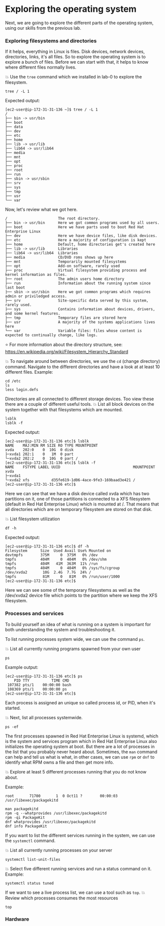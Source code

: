 # Exploring the operating system
Next, we are going to explore the different parts of the operating system, using our skills from the previous lab.

### Exploring filesystems and directories
If it helps, everything in Linux is files. Disk devices, network devices, directories, links, it's all files. So to explore the operating system is to explore a bunch of files.
Before we can start with that, it helps to know where different files normally lives.

💥 Use the ```tree``` command which we installed in lab-0 to explore the filesystem.
```
tree / -L 1
```

Expected output:
```
[ec2-user@ip-172-31-31-136 ~]$ tree / -L 1
/
├── bin -> usr/bin
├── boot
├── data
├── dev
├── etc
├── home
├── lib -> usr/lib
├── lib64 -> usr/lib64
├── media
├── mnt
├── opt
├── proc
├── root
├── run
├── sbin -> usr/sbin
├── srv
├── sys
├── tmp
├── usr
└── var
```

Now, let's review what we got here.
```
/                       The root directory.
├── bin -> usr/bin      Here we got common programs used by all users.
├── boot                Here we have parts used to boot Red Hat Enterprise Linux
├── dev                 Here we have device files, like disk devices.
├── etc                 Here a majority of configuration is kept
├── home                Default, home directories get's created here
├── lib -> usr/lib      Libraries
├── lib64 -> usr/lib64  Libraries
├── media               CD/DVD roms shows up here
├── mnt                 Temporarily mounted filesystems
├── opt                 Add-on software, rarely used
├── proc                Virtual filesystem providing process and kernel information as files.
├── root                The admin users home directory
├── run                 Information about the running system since last boot
├── sbin -> usr/sbin    Here we got common programs which requires admin or priviledged access.
├── srv                 Site-specific data served by this system, rarely used.
├── sys                 Contains information about devices, drivers, and some kernel features.
├── tmp                 Temporary files are stored here
├── usr                 A majority of the systems applications lives here
└── var                 Variable files: files whose content is expected to continually change, like logs.
```

⭐ For more information about the directory structure, see: https://en.wikipedia.org/wiki/Filesystem_Hierarchy_Standard

💥 To navigate around between directories, we use the ```cd``` (change directory) command. Navigate to the different directories and have a look at at least 10 different files.
Example:
```
cd /etc
ls
less login.defs
```

Directories are all connected to different storage devices. Too view these there are a couple of different useful tools.
💥 List all block devices on the system together with that filesystems which are mounted.
```
lsblk
lsblk -f
```

Expected output:
```
[ec2-user@ip-172-31-31-136 etc]$ lsblk
NAME    MAJ:MIN RM SIZE RO TYPE MOUNTPOINT
xvda    202:0    0  10G  0 disk 
├─xvda1 202:1    0   1M  0 part 
└─xvda2 202:2    0  10G  0 part /
[ec2-user@ip-172-31-31-136 etc]$ lsblk -f
NAME    FSTYPE LABEL UUID                                 MOUNTPOINT
xvda                                                      
├─xvda1                                                   
└─xvda2 xfs          d35fe619-1d06-4ace-9fe3-169baad3e421 /
[ec2-user@ip-172-31-31-136 etc]$  
```

Here we can see that we have a disk device called xvda which has two partitions on it, one of those partitions is connected to a XFS filesystem (default in Red Hat Enterprise Linux) which is mounted at /. That means that all directories which are on temporary filesystem are stored on that disk.

💥 List filesystem utilization
```
df -h
```

Expected output:
```
[ec2-user@ip-172-31-31-136 etc]$ df -h
Filesystem      Size  Used Avail Use% Mounted on
devtmpfs        375M     0  375M   0% /dev
tmpfs           404M     0  404M   0% /dev/shm
tmpfs           404M   41M  363M  11% /run
tmpfs           404M     0  404M   0% /sys/fs/cgroup
/dev/xvda2       10G  2.4G  7.7G  24% /
tmpfs            81M     0   81M   0% /run/user/1000
[ec2-user@ip-172-31-31-136 etc]$ 
```

Here we can see some of the temporary filesystems as well as the /dev/xvda2 device file which points to the partition where we keep the XFS filesystem.

### Processes and services
To build yourself an idea of what is running on a system is important for both understanding the system and troubleshooting it.

To list running processes system wide, we can use the command ```ps```.

💥 List all currently running programs spawned from your own user
```
ps
```

Example output:
```
[ec2-user@ip-172-31-31-136 etc]$ ps
    PID TTY          TIME CMD
 107382 pts/1    00:00:00 bash
 108369 pts/1    00:00:00 ps
[ec2-user@ip-172-31-31-136 etc]$ 
```

Each process is assigned an unique so called process id, or PID, when it's started.

💥 Next, list all processes systemwide.
```
ps -ef
```

The first processes spawned in Red Hat Enterprise Linux is systemd, which is the system and services program which in Red Hat Enterprise Linux also initializes the operating system at boot. But there are a lot of processes in the list that you probably never heard about. Sometimes, the ```man``` command can help and tell us what is what, in other cases, we can use ```rpm``` or ```dnf``` to identify what RPM owns a file and then get more info.

💥 Explore at least 5 different processes running that you do not know about.

Example:
```
root       71700       1  0 Oct11 ?        00:00:03 /usr/libexec/packagekitd

man packagekitd
rpm -q --whatprovides /usr/libexec/packagekitd
rpm -qi PackageKit
dnf whatprovides /usr/libexec/packagekitd
dnf info PackageKit
```

If you want to list the different services running in the system, we can use the ```systemctl``` command.

💥 List all currently running processes on your server
```
systemctl list-unit-files
```

💥 Select five different running services and run a status command on it.
Example:
```
systemctl status tuned
```

If we want to see a live process list, we can use a tool such as ```top```.
💥 Review which processes consumes the most resources
```
top
```

### Hardware








